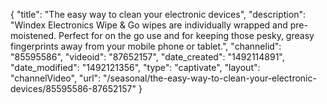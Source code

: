 {
    "title": "The easy way to clean your electronic devices",
    "description": "Windex Electronics Wipe & Go wipes are individually wrapped and pre-moistened. Perfect for on the go use and for keeping those pesky, greasy fingerprints away from your mobile phone or tablet.",
    "channelid": "85595586",
    "videoid": "87652157",
    "date_created": "1492114891",
    "date_modified": "1492121356",
    "type": "captivate",
    "layout": "channelVideo",
    "url": "\/seasonal\/the-easy-way-to-clean-your-electronic-devices\/85595586-87652157"
}